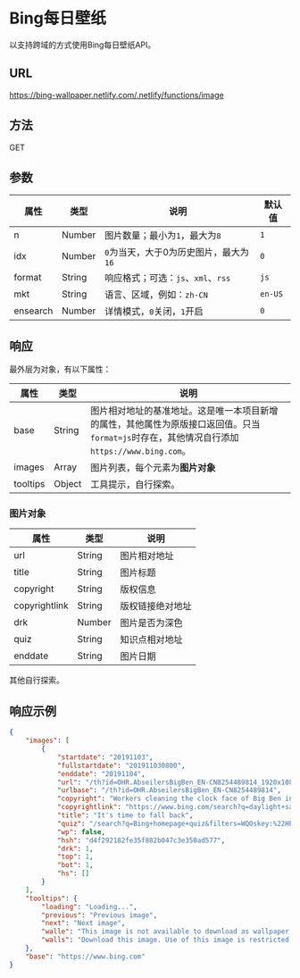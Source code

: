 # Bing每日壁纸

以支持跨域的方式使用Bing每日壁纸API。

## URL

https://bing-wallpaper.netlify.com/.netlify/functions/image

## 方法

GET

## 参数

| 属性 | 类型 | 说明 | 默认值 |
| - | - | - | - |
| n | Number | 图片数量；最小为`1`，最大为`8` | `1` |
| idx | Number | `0`为当天，大于0为历史图片，最大为`16` | `0` |
| format | String | 响应格式；可选：`js`、`xml`、`rss` | `js` |
| mkt | String | 语言、区域，例如：`zh-CN` | `en-US` |
| ensearch | Number | 详情模式，`0`关闭，`1`开启 | `0` |

## 响应

最外层为对象，有以下属性：

| 属性 | 类型 | 说明 |
| - | - | - |
| base | String | 图片相对地址的基准地址。这是唯一本项目新增的属性，其他属性为原版接口返回值。只当`format=js`时存在，其他情况自行添加`https://www.bing.com`。 |
| images | Array | 图片列表，每个元素为**图片对象** |
| tooltips | Object | 工具提示，自行探索。 |

### 图片对象

| 属性 | 类型 | 说明 |
| - | - | - |
| url | String | 图片相对地址 |
| title | String | 图片标题 |
| copyright | String | 版权信息 |
| copyrightlink | String | 版权链接绝对地址 |
| drk | Number | 图片是否为深色 |
| quiz | String | 知识点相对地址 |
| enddate | String | 图片日期 |

其他自行探索。

## 响应示例

```json
{
    "images": [
        {
            "startdate": "20191103",
            "fullstartdate": "201911030800",
            "enddate": "20191104",
            "url": "/th?id=OHR.AbseilersBigBen_EN-CN8254489814_1920x1080.jpg&rf=LaDigue_1920x1080.jpg&pid=hp",
            "urlbase": "/th?id=OHR.AbseilersBigBen_EN-CN8254489814",
            "copyright": "Workers cleaning the clock face of Big Ben in London, England, for the end of Daylight Saving Time (© Reuters)",
            "copyrightlink": "https://www.bing.com/search?q=daylight+saving+time&form=hpcapt&filters=HpDate%3a%2220191103_0800%22",
            "title": "It's time to fall back",
            "quiz": "/search?q=Bing+homepage+quiz&filters=WQOskey:%22HPQuiz_20191103_AbseilersBigBen%22&FORM=HPQUIZ",
            "wp": false,
            "hsh": "d4f292182fe35f882b047c3e350ad577",
            "drk": 1,
            "top": 1,
            "bot": 1,
            "hs": []
        }
    ],
    "tooltips": {
        "loading": "Loading...",
        "previous": "Previous image",
        "next": "Next image",
        "walle": "This image is not available to download as wallpaper.",
        "walls": "Download this image. Use of this image is restricted to wallpaper only."
    },
    "base": "https://www.bing.com"
}
```